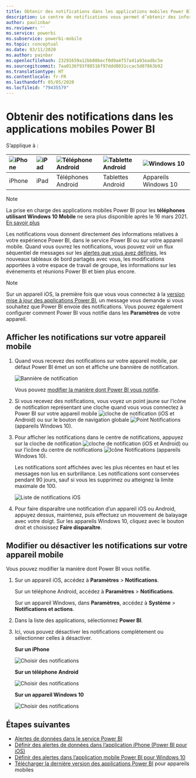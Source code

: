 ```yaml
---
title: Obtenir des notifications dans les applications mobiles Power BI
description: Le centre de notifications vous permet d’obtenir des informations sur votre expérience Power BI directement sur votre appareil mobile.
author: paulinbar
ms.reviewer: ''
ms.service: powerbi
ms.subservice: powerbi-mobile
ms.topic: conceptual
ms.date: 03/11/2020
ms.author: painbar
ms.openlocfilehash: 23291659a12bb08becf0d9a4f57a41a93eadbc5e
ms.sourcegitcommit: 7aa0136f93f88516f97ddd8031ccac5d07863b92
ms.translationtype: HT
ms.contentlocale: fr-FR
ms.lasthandoff: 05/05/2020
ms.locfileid: "79435579"
---
```

# <a name="get-notifications-in-the-power-bi-mobile-apps"></a>Obtenir des notifications dans les applications mobiles Power BI
S’applique à :

| ![iPhone](./media/mobile-apps-notification-center/iphone-logo-50-px.png) | ![iPad](./media/mobile-apps-notification-center/ipad-logo-50-px.png) | ![Téléphone Android](./media/mobile-apps-notification-center/android-phone-logo-50-px.png) | ![Tablette Android](./media/mobile-apps-notification-center/android-tablet-logo-50-px.png) | ![Windows 10](./media/mobile-apps-notification-center/win-10-logo-50-px.png) |
|:--- |:--- |:--- |:--- |:--- |
| iPhone |iPad |Téléphones Android |Tablettes Android |Appareils Windows 10 |

>[!NOTE]
>La prise en charge des applications mobiles Power BI pour les **téléphones utilisant Windows 10 Mobile** ne sera plus disponible après le 16 mars 2021. [En savoir plus](https://go.microsoft.com/fwlink/?linkid=2121400)

Les notifications vous donnent directement des informations relatives à votre expérience Power BI, dans le service Power BI ou sur votre appareil mobile. Quand vous ouvrez les notifications, vous pouvez voir un flux séquentiel de messages sur les [alertes que vous avez définies](mobile-set-data-alerts-in-the-mobile-apps.md), les nouveaux tableaux de bord partagés avec vous, les modifications apportées à votre espace de travail de groupe, les informations sur les événements et réunions Power BI et bien plus encore.

> [!NOTE]
> Sur un appareil iOS, la première fois que vous vous connectez à la [version mise à jour des applications Power BI](https://powerbi.microsoft.com/mobile/), un message vous demande si vous souhaitez que Power BI envoie des notifications. Vous pouvez également configurer comment Power BI vous notifie dans les **Paramètres** de votre appareil. 
> 
> 

## <a name="view-notifications-on-your-mobile-device"></a>Afficher les notifications sur votre appareil mobile
1. Quand vous recevez des notifications sur votre appareil mobile, par défaut Power BI émet un son et affiche une bannière de notification.
   
   ![Bannière de notification](./media/mobile-apps-notification-center/power-bi-mobile-notification-banner.png)
   

   Vous pouvez [modifier la manière dont Power BI vous notifie](mobile-apps-notification-center.md#change-or-turn-off-notifications-on-your-mobile-device).
2. Si vous recevez des notifications, vous voyez un point jaune sur l’icône de notification représentant une cloche quand vous vous connectez à Power BI sur votre appareil mobile ![cloche de notification](./media/mobile-apps-notification-center/powerbi-alert-tile-notification-icon.png) (iOS et Android) ou sur le bouton de navigation globale ![Point Notifications](./media/mobile-apps-notification-center/power-bi-iphone-alert-global-nav-button.png) (appareils Windows 10). 

3. Pour afficher les notifications dans le centre de notifications, appuyez sur la cloche de notification ![cloche de notification](./media/mobile-apps-notification-center/powerbi-alert-tile-notification-icon.png) (iOS et Android) ou sur l’icône du centre de notifications ![Icône Notifications](./media/mobile-apps-notification-center/power-bi-windows-10-notification-icon.png) (appareils Windows 10).
   
    Les notifications sont affichées avec les plus récentes en haut et les messages non lus en surbrillance. Les notifications sont conservées pendant 90 jours, sauf si vous les supprimez ou atteignez la limite maximale de 100.
   
   ![Liste de notifications iOS](./media/mobile-apps-notification-center/power-bi-iphone-notifications-list.png)
4. Pour faire disparaître une notification d’un appareil iOS ou Android, appuyez dessus, maintenez, puis effectuez un mouvement de balayage avec votre doigt. Sur les appareils Windows 10, cliquez avec le bouton droit et choisissez **Faire disparaître**.

## <a name="change-or-turn-off-notifications-on-your-mobile-device"></a>Modifier ou désactiver les notifications sur votre appareil mobile
Vous pouvez modifier la manière dont Power BI vous notifie.

1. Sur un appareil iOS, accédez à **Paramètres** > **Notifications**. 
   
    Sur un téléphone Android, accédez à **Paramètres** > **Notifications**.
   
    Sur un appareil Windows, dans **Paramètres**, accédez à **Système** > **Notifications et actions**.
2. Dans la liste des applications, sélectionnez **Power BI**. 
3. Ici, vous pouvez désactiver les notifications complètement ou sélectionner celles à désactiver.
   
    **Sur un iPhone**
   
    ![Choisir des notifications](./media/mobile-apps-notification-center/power-bi-notifications-iphone-settings.png)
   
    **Sur un téléphone Android**
   
    ![Choisir des notifications](./media/mobile-apps-notification-center/power-bi-notifications-android-settings.png)

    **Sur un appareil Windows 10**

    ![Choisir des notifications](./media/mobile-apps-notification-center/power-bi-notifications-windows10-settings.png)

## <a name="next-steps"></a>Étapes suivantes
* [Alertes de données dans le service Power BI](../../service-set-data-alerts.md)
* [Définir des alertes de données dans l’application iPhone (Power BI pour iOS)](mobile-set-data-alerts-in-the-mobile-apps.md)
* [Définir des alertes dans l’application mobile Power BI pour Windows 10](mobile-set-data-alerts-in-the-mobile-apps.md)
* [Télécharger la dernière version des applications Power BI](https://powerbi.microsoft.com/mobile/) pour appareils mobiles

